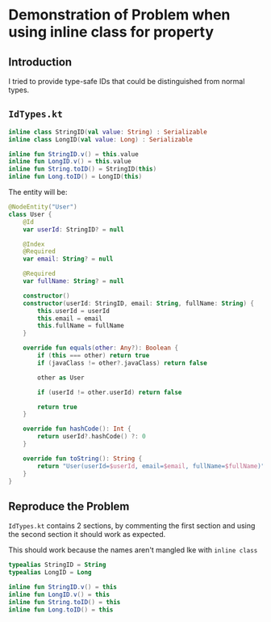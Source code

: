 # Demonstration of Problem when using inline class for property

## Introduction

I tried to provide type-safe IDs that could be distinguished from normal types.

## `IdTypes.kt` 

```kotlin
inline class StringID(val value: String) : Serializable
inline class LongID(val value: Long) : Serializable

inline fun StringID.v() = this.value
inline fun LongID.v() = this.value
inline fun String.toID() = StringID(this)
inline fun Long.toID() = LongID(this)
```

The entity will be:
```kotlin
@NodeEntity("User")
class User {
    @Id
    var userId: StringID? = null

    @Index
    @Required
    var email: String? = null

    @Required
    var fullName: String? = null

    constructor()
    constructor(userId: StringID, email: String, fullName: String) {
        this.userId = userId
        this.email = email
        this.fullName = fullName
    }

    override fun equals(other: Any?): Boolean {
        if (this === other) return true
        if (javaClass != other?.javaClass) return false

        other as User

        if (userId != other.userId) return false

        return true
    }

    override fun hashCode(): Int {
        return userId?.hashCode() ?: 0
    }

    override fun toString(): String {
        return "User(userId=$userId, email=$email, fullName=$fullName)"
    }
}
```

## Reproduce the Problem

`IdTypes.kt` contains 2 sections, by commenting the first section and using the second section it should work as expected.

This should work because the names aren't mangled lke with `inline class`

```kotlin
typealias StringID = String
typealias LongID = Long

inline fun StringID.v() = this
inline fun LongID.v() = this
inline fun String.toID() = this
inline fun Long.toID() = this
```

